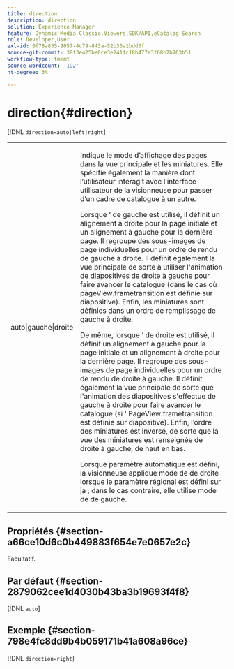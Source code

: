 ```yaml
---
title: direction
description: direction
solution: Experience Manager
feature: Dynamic Media Classic,Viewers,SDK/API,eCatalog Search
role: Developer,User
exl-id: 0f78a835-9057-4c79-843a-52b33a1bdd3f
source-git-commit: 38f3e425be0ce3e241fc18b477e3f68b7b763b51
workflow-type: tm+mt
source-wordcount: '192'
ht-degree: 3%

---
```


# direction{#direction}

[!DNL `direction=auto|left|right`]

<table id="table_1D425B7685D448459CD3FE8D683C813C"> 
 <tbody> 
  <tr> 
   <td colname="col1"> <p> <span class="codeph"> auto|gauche|droite </span> </p> </td> 
   <td colname="col2"> <p>Indique le mode d’affichage des pages dans la vue principale et les miniatures. Elle spécifie également la manière dont l’utilisateur interagit avec l’interface utilisateur de la visionneuse pour passer d’un cadre de catalogue à un autre. </p> <p>Lorsque <span class="codeph">’</span> de gauche est utilisé, il définit un alignement à droite pour la page initiale et un alignement à gauche pour la dernière page. Il regroupe des sous-images de page individuelles pour un ordre de rendu de gauche à droite. Il définit également la vue principale de sorte à utiliser l'animation de diapositives de droite à gauche pour faire avancer le catalogue (dans le cas où <span class="codeph"> pageView.frametransition </span> est définie sur diapositive). Enfin, les miniatures sont définies dans un ordre de remplissage de gauche à droite. </p> <p>De même, lorsque <span class="codeph">’</span> de droite est utilisé, il définit un alignement à gauche pour la page initiale et un alignement à droite pour la dernière page. Il regroupe des sous-images de page individuelles pour un ordre de rendu de droite à gauche. Il définit également la vue principale de sorte que l'animation des diapositives s'effectue de gauche à droite pour faire avancer le catalogue (si <span class="codeph">'</span> PageView.frametransition est définie sur diapositive). Enfin, l’ordre des miniatures est inversé, de sorte que la vue des miniatures est renseignée de droite à gauche, de haut en bas. </p> <p>Lorsque <span class="codeph"> paramètre </span> automatique est défini, la visionneuse applique <span class="codeph"> mode de </span> de droite lorsque le paramètre régional est défini sur <span class="codeph"> ja ; </span>dans le cas contraire, elle utilise <span class="codeph"> mode de </span> de gauche. </p> </td> 
  </tr> 
 </tbody> 
</table>

## Propriétés {#section-a66ce10d6c0b449883f654e7e0657e2c}

Facultatif.

## Par défaut {#section-2879062cee1d4030b43ba3b19693f4f8}

[!DNL `auto`]

## Exemple {#section-798e4fc8dd9b4b059171b41a608a96ce}

[!DNL `direction=right`]
